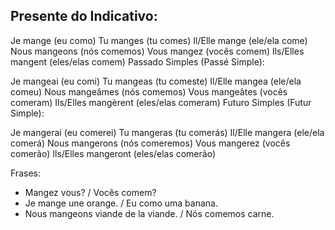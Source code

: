 ## Presente do Indicativo:

Je mange (eu como)
Tu manges (tu comes)
Il/Elle mange (ele/ela come)
Nous mangeons (nós comemos)
Vous mangez (vocês comem)
Ils/Elles mangent (eles/elas comem)
Passado Simples (Passé Simple):

Je mangeai (eu comi)
Tu mangeas (tu comeste)
Il/Elle mangea (ele/ela comeu)
Nous mangeâmes (nós comemos)
Vous mangeâtes (vocês comeram)
Ils/Elles mangèrent (eles/elas comeram)
Futuro Simples (Futur Simple):

Je mangerai (eu comerei)
Tu mangeras (tu comerás)
Il/Elle mangera (ele/ela comerá)
Nous mangerons (nós comeremos)
Vous mangerez (vocês comerão)
Ils/Elles mangeront (eles/elas comerão)


Frases:

- Mangez vous? / Vocês comem?
- Je mange une orange. / Eu como uma banana.
- Nous mangeons viande de la viande. / Nós comemos carne.
